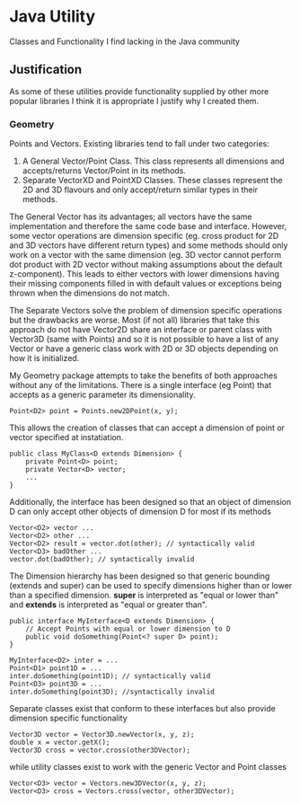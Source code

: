 <h1>Java Utility</h1>
Classes and Functionality I find lacking in the Java community

<h2>Justification</h2>
As some of these utilities provide functionality supplied by other more popular libraries
I think it is appropriate I justify why I created them.

<h3>Geometry</h3>
Points and Vectors. Existing libraries tend to fall under two categories:
<ol>
    <li> A General Vector/Point Class. This class represents all dimensions and accepts/returns Vector/Point in its methods. </li>
    <li> Separate VectorXD and PointXD Classes. These classes represent the 2D and 3D flavours and only accept/return similar types in their methods.</li>
</ol>

The General Vector has its advantages; all vectors have the same implementation and therefore the same code base and interface. However, some vector operations
are dimension specific (eg. cross product for 2D and 3D vectors have different return types) and some methods should only work on a vector with the same dimension (eg. 3D vector cannot perform dot product with 2D vector without making assumptions about the default z-component). This leads to either vectors with lower dimensions having their missing components filled in with default values or exceptions being thrown when the dimensions do not match.

The Separate Vectors solve the problem of dimension specific operations but the drawbacks are worse. Most (if not all) libraries that take this approach do not have Vector2D share an interface or parent class with Vector3D (same with Points) and so it is not possible to have a list of any Vector or have a generic class work with 2D or 3D objects depending on how it is initialized.

My Geometry package attempts to take the benefits of both approaches without any of the limitations. There is a single interface (eg Point) that accepts as a generic parameter its dimensionality.

	Point<D2> point = Points.new2DPoint(x, y);

This allows the creation of classes that can accept a dimension of point or vector specified at instatiation.

	public class MyClass<D extends Dimension> {
		private Point<D> point;
		private Vector<D> vector;
		...
	}
        
 
Additionally, the interface has been designed so that an object of dimension D can only accept other objects of dimension D for most if its methods

	Vector<D2> vector ...
	Vector<D2> other ...
	Vector<D2> result = vector.dot(other); // syntactically valid
	Vector<D3> badOther ...
	vector.dot(badOther); // syntactically invalid
        
The Dimension hierarchy has been designed so that generic bounding (extends and super) can be used to specify dimensions higher than or lower than a specified dimension. <b>super</b> is interpreted as "equal or lower than" and <b>extends</b> is interpreted as "equal or greater than".

	public interface MyInterface<D extends Dimension> {
		// Accept Points with equal or lower dimension to D
		public void doSomething(Point<? super D> point);
	}
	
	MyInterface<D2> inter = ...
	Point<D1> point1D = ...
	inter.doSomething(point1D); // syntactically valid
	Point<D3> point3D = ...
	inter.doSomething(point3D); //syntactically invalid
	
	
Separate classes exist that conform to these interfaces but also provide dimension specific functionality
	
	Vector3D vector = Vector3D.newVector(x, y, z);
	double x = vector.getX();
	Vector3D cross = vector.cross(other3DVector);

while utility classes exist to work with the generic Vector and Point classes

	Vector<D3> vector = Vectors.new3DVector(x, y, z);
	Vector<D3> cross = Vectors.cross(vector, other3DVector);
